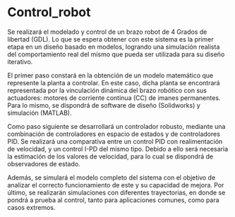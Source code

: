 # Control_robot
Se realizará el modelado y control de un brazo robot de 4 Grados de libertad (GDL). Lo que se espera obtener con este sistema es la primer etapa en un diseño basado en modelos, logrando una simulación realista del comportamiento real del mismo que pueda ser utilizada para su diseño iterativo. 

El primer paso constará en la obtención de un modelo matemático que represente la planta a controlar. En este caso, dicha planta se encontrará representada por la vinculación dinámica del brazo robótico con sus actuadores: motores de corriente continua (CC) de imanes permanentes. Para lo mismo, se dispondrá de software de diseño (Solidworks) y simulación (MATLAB).  

Como paso siguiente se desarrollará un controlador robusto, mediante una combinación de controladores en espacio de estados y de controladores PID. Se realizará una comparativa entre un control PID con realimentación de velocidad, y un control I-PD del mismo tipo. Debido a ello será necesaria la estimación de los valores de velocidad, para lo cual se dispondrá de observadores de estado.

Además, se simulará el modelo completo del sistema con el objetivo de analizar el correcto funcionamiento de este y su capacidad de mejora. Por último, se realizarán simulaciones con diferentes trayectorias, en donde se pondrá a prueba al control, tanto para aplicaciones comunes, como para casos extremos. 
